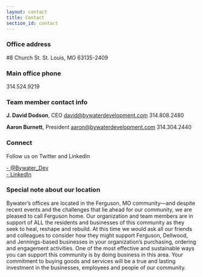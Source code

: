 ```yaml
---
layout: contact
title: Contact
section_id: contact
---
```


### Office address

#8 Church St.
St. Louis, MO 63135-2409

### Main office phone

314.524.9219

### Team member contact info

**J. David Dodson**, CEO
[david@bywaterdevelopment.com](mailto:david@bywaterdevelopment.com)
314.808.2480

**Aaron Burnett**, President
[aaron@bywaterdevelopment.com](mailto:aaron@bywaterdevelopment.com)
314.304.2440


### Connect

Follow us on Twitter and LinkedIn

<a href="{{site.data.contact.twitter}}"><i class='icon-twitter grey'></i> - @Bywater_Dev</a><br>
<a href="{{site.data.contact.linkedIn}}"><i class='icon-linkedin grey'></i> - LinkedIn</a>


### Special note about our location

Bywater’s offices are located in the Ferguson, MO community—and despite recent events and the challenges that lie ahead for our community, we are pleased to call Ferguson home. Our organization and team members are in support of ALL the residents and businesses of this community as they seek to heal, reshape and rebuild. At this time we would ask all our friends and colleagues to consider how they might support Ferguson, Dellwood, and Jennings-based businesses in your organization’s purchasing, ordering and engagement activities. One of the most effective and sustainable ways you can support this community is by doing business in this area. Your commitment to buying goods and services will be a true and lasting investment in the businesses, employees and people of our community.
